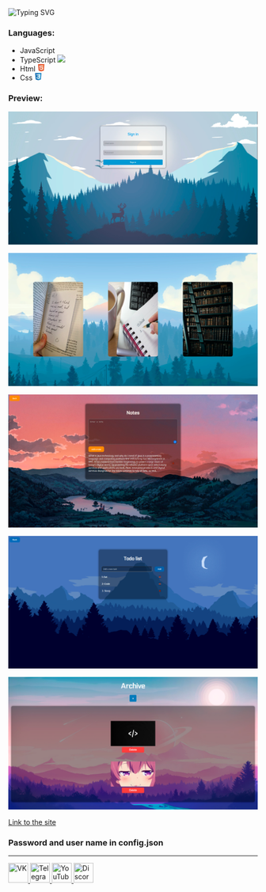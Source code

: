 <img src="https://readme-typing-svg.demolab.com?font=Electrolize&size=25&pause=1000&color=11EAF7&random=false&width=435&lines=ToDoList" alt="Typing SVG" />

### Languages:

* JavaScript <img src="https://upload.wikimedia.org/wikipedia/commons/thumb/6/6a/JavaScript-logo.png/120px-JavaScript-logo.png" width="15" height="15"/>
* TypeScript <img src="https://camo.githubusercontent.com/54ccaaace978746e1e508be18b8ebbcbb7c11d3d32a77851753572d9021db017/68747470733a2f2f63646e2e6a7364656c6976722e6e65742f6e706d2f4070726f6772616d6d696e672d6c616e6775616765732d6c6f676f732f7479706573637269707440302e302e302f747970657363726970745f323536783235362e706e67" width="15" />
* Html <img src="https://raw.githubusercontent.com/devicons/devicon/1119b9f84c0290e0f0b38982099a2bd027a48bf1/icons/html5/html5-original.svg" width="15" height="15"/>
* Css <img src="https://raw.githubusercontent.com/devicons/devicon/1119b9f84c0290e0f0b38982099a2bd027a48bf1/icons/css3/css3-original.svg" width="15" height="15"/>



### Preview:

![](https://github.com/titanilham/My-site/blob/main/src/Sign%20in.png?raw=true)

![](https://github.com/titanilham/My-site/blob/main/src/Choice.png?raw=true)

![](https://github.com/titanilham/My-site/blob/main/src/Notes.png?raw=true)

![](https://github.com/titanilham/My-site/blob/main/src/To-Do.png?raw=true)

![](https://github.com/titanilham/My-site/blob/main/src/Archive.png?raw=true)
  
 

<a href="https://to-do-ll1st.netlify.app/">Link to the site</a>

### Password and user name in config.json

----

<div id="badges">
  <a href="https://vk.com/aniime_guy" >
    <img src="https://img.icons8.com/?size=512&id=13977&format=png"width="40" height="40" title="VK"/>
  </a>
  <a href="https://t.me/Ilham06">
    <img src="https://img.icons8.com/?size=512&id=63306&format=png"width="40" height="40" title="Telegram"/>
  </a> 
  <a href="https://www.youtube.com/channel/UC9m1N5x0OXWihGpR50Yk35g">
   <img src="https://github.com/titanilham/titanilham/assets/86422270/51f7c427-b7b3-4591-9243-2f2c3465d742" width="40" height="40" title="YouTube"/>
  </a>
  <a href="https://discord.com/channels/1019531122239094794/1019531122239094801">
    <img src="https://www.freepnglogos.com/uploads/discord-logo-png/discord-logo-logodownload-download-logotipos-1.png" width="40" height="40" title="Discord"/>
  </a>
</div>
